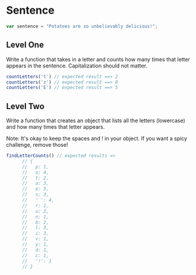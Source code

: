 # Sentence

```js
var sentence = "Potatoes are so unbelievably delicious!";
```

## Level One
Write a function that takes in a letter and counts how many times that letter appears in the sentence. Capitalization should not matter.

```js
countLetters('t') // expected result ==> 2
countLetters('z') // expected result ==> 0
countLetters('E') // expected result ==> 5
```

## Level Two
Write a function that creates an object that lists all the letters (lowercase) and how many times that letter appears. 

Note: It's okay to keep the spaces and ! in your object. If you want a spicy challenge, remove those!

```js
findLetterCounts() // expected results => 
      // {
      //   p: 1,
      //   o: 4,
      //   t: 2,
      //   a: 3,
      //   e: 5,
      //   s: 3,
      //   ' ': 4,
      //   r: 1,
      //   u: 2,
      //   n: 1,
      //   b: 2,
      //   l: 3,
      //   i: 3,
      //   v: 1,
      //   y: 1,
      //   d: 1,
      //   c: 1,
      //   '!': 1
      // }
```

